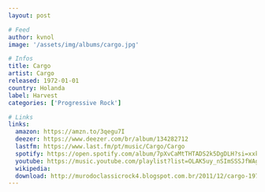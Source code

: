 ```yaml
---
layout: post

# Feed
author: kvnol
image: '/assets/img/albums/cargo.jpg'

# Infos
title: Cargo
artist: Cargo
released: 1972-01-01
country: Holanda
label: Harvest
categories: ['Progressive Rock']

# Links
links:
  amazon: https://amzn.to/3qegu7I
  deezer: https://www.deezer.com/br/album/134282712
  lastfm: https://www.last.fm/pt/music/Cargo/Cargo
  spotify: https://open.spotify.com/album/7pXvCaMtTHTADS2k5DgDLH?si=xxk_abMwRJapdncVyNZCeA
  youtube: https://music.youtube.com/playlist?list=OLAK5uy_nSImSSSJfWAgROvjqjEDNm9YCwWSJZhYA
  wikipedia:
  download: http://murodoclassicrock4.blogspot.com.br/2011/12/cargo-1972.html
---
```

